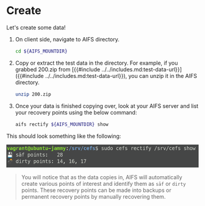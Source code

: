 # Create

Let's create some data!

1. On client side, navigate to AIFS directory.

    ``` bash
    cd ${AIFS_MOUNTDIR}
    ```

2. Copy or extract the test data in the directory. For example, if you
  grabbed 200.zip from
  [{{#include ../../includes.md:test-data-url}}]({{#include ../../includes.md:test-data-url}}),
  you can unzip it in the AIFS directory.

    ``` bash
    unzip 200.zip
    ```

3. Once your data is finished copying over, look at your AIFS server
  and list your recovery points using the below command:

    ``` bash
    aifs rectify ${AIFS_MOUNTDIR} show
    ```

This should look something like the following:

![aifs rectify show](../../media/1.0.8-rc2/cefs-rectify-show.png "aifs rectify show")

> You will notice that as the data copies in, AIFS will automatically
  create various points of interest and identify them as `sāf` or
  `dirty` points. These recovery points can be made into backups or
  permanent recovery points by manually recovering them.
